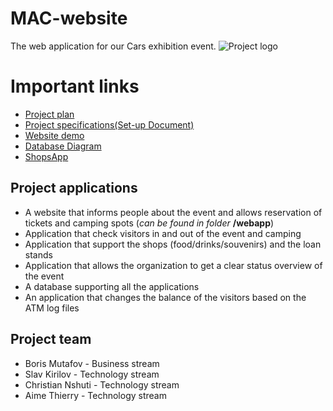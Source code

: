 # MAC-website
The web application for our Cars exhibition event.
![Project logo](https://i.imgur.com/tsE5hd7.png)

# Important links
- [Project plan](https://docs.google.com/document/d/1XhjYBlt6JnqJdXRzrma25c7pxNJoXv2DMj1eFfG6P38/edit#)
- [Project specifications(Set-up Document)](https://docs.google.com/document/d/10CVxsU1qPqAs7e8cIuJF5d7Vr24_Xm04xRPO0IsRdZQ/edit?usp=sharing)
- [Website demo](https://thawing-depths-88596.herokuapp.com/)
- [Database Diagram](https://github.com/Slavkata/MAC/blob/master/Database%20MAC.pdf)
- [ShopsApp](https://bit.ly/2WBvoLy)

## Project applications
- A website that informs people about the event and allows reservation of tickets and camping spots (*can be found in folder* **/webapp**)
- Application that check visitors in and out of the event and camping 
- Application that support the shops (food/drinks/souvenirs) and the loan stands 
- Application that allows the organization to get a clear status overview of the event 
- A database supporting all the applications 
- An application that changes the balance of the visitors based on the ATM log files

## Project team
- Boris Mutafov - Business stream
- Slav Kirilov - Technology stream
- Christian Nshuti - Technology stream
- Aime Thierry - Technology stream

